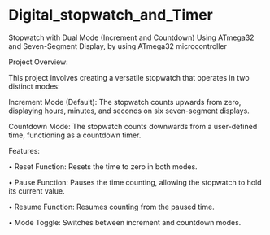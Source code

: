 # Digital_stopwatch_and_Timer

Stopwatch with Dual Mode (Increment and Countdown) Using ATmega32 and Seven-Segment Display, by using ATmega32 microcontroller

Project Overview:

This project involves creating a versatile stopwatch that operates in two distinct modes:

Increment Mode (Default): The stopwatch counts upwards from zero, displaying hours, minutes, and seconds on six seven-segment displays.

Countdown Mode: The stopwatch counts downwards from a user-defined time, functioning as a countdown timer.

Features:

• Reset Function: Resets the time to zero in both modes.

• Pause Function: Pauses the time counting, allowing the stopwatch to hold its current value.

• Resume Function: Resumes counting from the paused time.

• Mode Toggle: Switches between increment and countdown modes.

